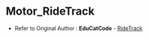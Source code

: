 # Motor_RideTrack
* Refer to Original Author : **EduCatCode** - [RideTrack](https://github.com/EduCatCode/RideTrack/tree/main)
